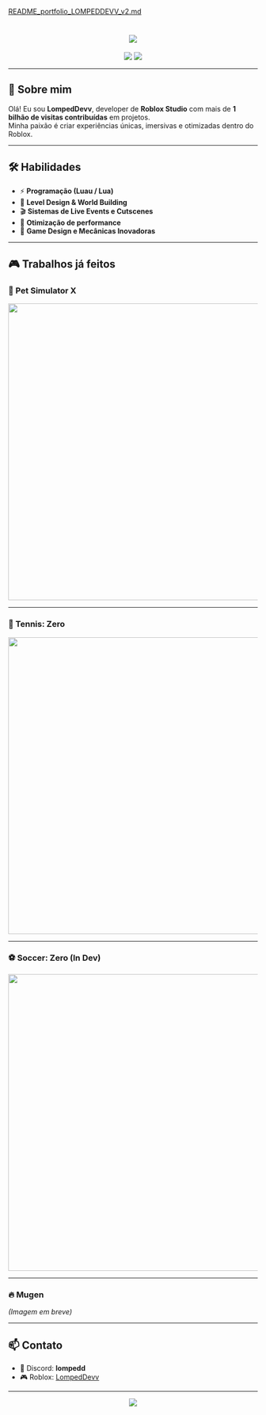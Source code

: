 
[README_portfolio_LOMPEDDEVV_v2.md](https://github.com/user-attachments/files/22198501/README_portfolio_LOMPEDDEVV_v2.md)

<h1 align="center">
  <img src="https://img.shields.io/badge/LompedDevv-Developer-blueviolet?style=for-the-badge&logo=roblox&logoColor=white" />
</h1>

<p align="center">
  <img src="https://img.shields.io/badge/Roblox%20Studio-Expert-orange?style=for-the-badge&logo=lua&logoColor=white" />
  <img src="https://img.shields.io/badge/1B%2B%20Visits-Contributed-success?style=for-the-badge&logo=starship&logoColor=white" />
</p>

---

## 🌟 Sobre mim

Olá! Eu sou **LompedDevv**, developer de **Roblox Studio** com mais de **1 bilhão de visitas contribuídas** em projetos.  
Minha paixão é criar experiências únicas, imersivas e otimizadas dentro do Roblox.

---

## 🛠️ Habilidades

- ⚡ **Programação (Luau / Lua)**
- 🎨 **Level Design & World Building**
- 🎬 **Sistemas de Live Events e Cutscenes**
- 🚀 **Otimização de performance**
- 🧩 **Game Design e Mecânicas Inovadoras**

---

## 🎮 Trabalhos já feitos

### 🐾 Pet Simulator X
<img src="Roblox-Pet-Simulator-99-Codigos-de-itens-gratis-Outubro-2024-1-696x348.jpg" width="600" />

---

### 🎾 Tennis: Zero
<img src="kgnH66mnZETAzXKtX3z4yD.jpg" width="600" />

---

### ⚽ Soccer: Zero (In Dev)
<img src="hq720 (1).jpg" width="600" />

---

### 🔥 Mugen
*(Imagem em breve)*

---

## 📫 Contato

- 💬 Discord: **lompedd**
- 🎮 Roblox: [LompedDevv](https://www.roblox.com/users/0000000/profile)

---

<p align="center">
  <img src="https://img.shields.io/badge/Made%20with-❤-red?style=for-the-badge" />
</p>
